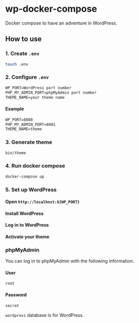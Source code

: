 # wp-docker-compose

Docker compose to have an adventure in WordPress.

## How to use

### 1. Create `.env`

```bash
touch .env
```

### 2. Configure `.env`

```txt
WP_PORT=WordPress port number
PHP_MY_ADMIN_PORT=phpMyAdmin port number
THEME_NAME=your theme name
```

#### Example

```txt
WP_PORT=8080
PHP_MY_ADMIN_PORT=8081
THEME_NAME=theme
```

### 3. Generate theme

```bash
bin/theme
```

### 4. Run docker compose

```bash
docker-compose up
```

### 5. Set up WordPress

#### Open `http://localhost:${WP_PORT}`

#### Install WordPress

#### Log in to WordPress

#### Activate your theme

### phpMyAdmin

You can log in to phpMyAdmin with the following information.

#### User

`root`

#### Password

`secret`

`wordpress` database is for WordPress.
